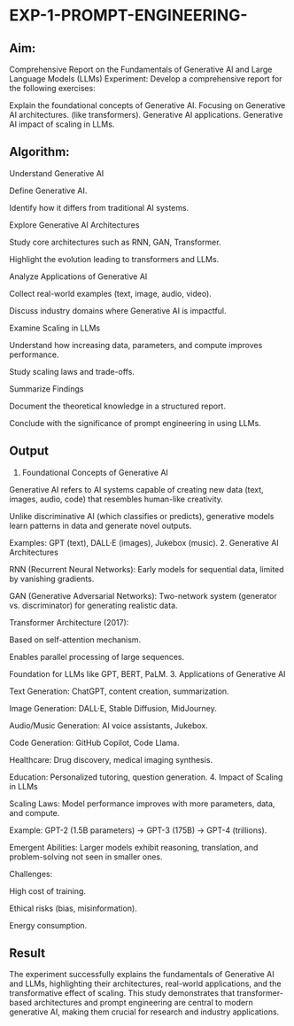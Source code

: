 # EXP-1-PROMPT-ENGINEERING-

## Aim: 
Comprehensive Report on the Fundamentals of Generative AI and Large Language Models (LLMs)
Experiment: Develop a comprehensive report for the following exercises:

Explain the foundational concepts of Generative AI.
Focusing on Generative AI architectures. (like transformers).
Generative AI applications.
Generative AI impact of scaling in LLMs.

## Algorithm:
Understand Generative AI

Define Generative AI.

Identify how it differs from traditional AI systems.

Explore Generative AI Architectures

Study core architectures such as RNN, GAN, Transformer.

Highlight the evolution leading to transformers and LLMs.

Analyze Applications of Generative AI

Collect real-world examples (text, image, audio, video).

Discuss industry domains where Generative AI is impactful.

Examine Scaling in LLMs

Understand how increasing data, parameters, and compute improves performance.

Study scaling laws and trade-offs.

Summarize Findings

Document the theoretical knowledge in a structured report.

Conclude with the significance of prompt engineering in using LLMs.

## Output
1. Foundational Concepts of Generative AI

Generative AI refers to AI systems capable of creating new data (text, images, audio, code) that resembles human-like creativity.

Unlike discriminative AI (which classifies or predicts), generative models learn patterns in data and generate novel outputs.

Examples: GPT (text), DALL·E (images), Jukebox (music).
2. Generative AI Architectures

RNN (Recurrent Neural Networks): Early models for sequential data, limited by vanishing gradients.

GAN (Generative Adversarial Networks): Two-network system (generator vs. discriminator) for generating realistic data.

Transformer Architecture (2017):

Based on self-attention mechanism.

Enables parallel processing of large sequences.

Foundation for LLMs like GPT, BERT, PaLM.
3. Applications of Generative AI

Text Generation: ChatGPT, content creation, summarization.

Image Generation: DALL·E, Stable Diffusion, MidJourney.

Audio/Music Generation: AI voice assistants, Jukebox.

Code Generation: GitHub Copilot, Code Llama.

Healthcare: Drug discovery, medical imaging synthesis.

Education: Personalized tutoring, question generation.
4. Impact of Scaling in LLMs

Scaling Laws: Model performance improves with more parameters, data, and compute.

Example: GPT-2 (1.5B parameters) → GPT-3 (175B) → GPT-4 (trillions).

Emergent Abilities: Larger models exhibit reasoning, translation, and problem-solving not seen in smaller ones.

Challenges:

High cost of training.

Ethical risks (bias, misinformation).

Energy consumption.

## Result
The experiment successfully explains the fundamentals of Generative AI and LLMs, highlighting their architectures, real-world applications, and the transformative effect of scaling. This study demonstrates that transformer-based architectures and prompt engineering are central to modern generative AI, making them crucial for research and industry applications.
